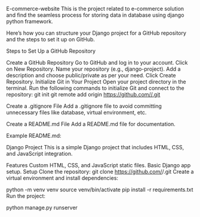 E-commerce-website
This is the project related to e-commerce solution and find the seamless process for storing data in database using django python framework.

Here’s how you can structure your Django project for a GitHub repository and the steps to set it up on GitHub.

Steps to Set Up a GitHub Repository

Create a GitHub Repository Go to GitHub and log in to your account. Click on New Repository. Name your repository (e.g., django-project). Add a description and choose public/private as per your need. Click Create Repository.
Initialize Git in Your Project Open your project directory in the terminal. Run the following commands to initialize Git and connect to the repository:
git init git remote add origin https://github.com//.git

Create a .gitignore File Add a .gitignore file to avoid committing unnecessary files like database, virtual environment, etc.

Create a README.md File Add a README.md file for documentation.

Example README.md:

Django Project
This is a simple Django project that includes HTML, CSS, and JavaScript integration.

Features
Custom HTML, CSS, and JavaScript static files.
Basic Django app setup.
Setup
Clone the repository:
git clone https://github.com/<your-username>/<your-repo-name>.git
Create a virtual environment and install dependencies:

python -m venv venv source venv/bin/activate pip install -r requirements.txt Run the project:

python manage.py runserver
